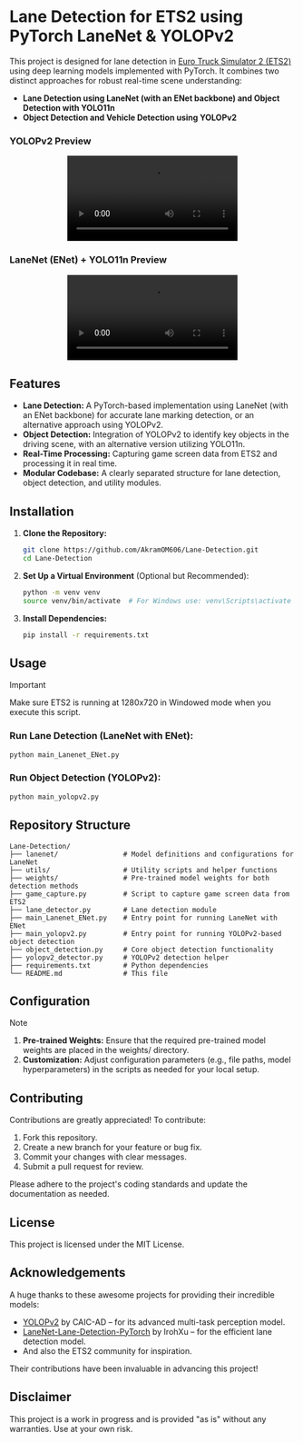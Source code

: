 # Lane Detection for ETS2 using PyTorch LaneNet & YOLOPv2

This project is designed for lane detection in [Euro Truck Simulator 2 (ETS2)](https://store.steampowered.com/app/227300/Euro_Truck_Simulator_2/) using deep learning models implemented with PyTorch. It combines two distinct approaches for robust real-time scene understanding:
- **Lane Detection using LaneNet (with an ENet backbone) and Object Detection with YOLO11n**
- **Object Detection and Vehicle Detection using YOLOPv2**

### YOLOPv2 Preview
<p align="center">
   <video src="https://github.com/user-attachments/assets/0c8163ea-4d15-4092-aec0-a8da361e1189" controls></video>
</p>

### LaneNet (ENet) + YOLO11n Preview
<p align="center">
   <video src="https://github.com/user-attachments/assets/be79d4ce-5875-4474-8a18-65122f50bbc6" controls></video>
</p>

## Features

- **Lane Detection:** A PyTorch-based implementation using LaneNet (with an ENet backbone) for accurate lane marking detection, or an alternative approach using YOLOPv2.
- **Object Detection:** Integration of YOLOPv2 to identify key objects in the driving scene, with an alternative version utilizing YOLO11n.
- **Real-Time Processing:** Capturing game screen data from ETS2 and processing it in real time.
- **Modular Codebase:** A clearly separated structure for lane detection, object detection, and utility modules.

## Installation

1. **Clone the Repository:**
   ```bash
   git clone https://github.com/AkramOM606/Lane-Detection.git
   cd Lane-Detection
2. **Set Up a Virtual Environment** (Optional but Recommended):
   ```bash
   python -m venv venv
   source venv/bin/activate  # For Windows use: venv\Scripts\activate
   ```
3. **Install Dependencies:**
   ```bash
   pip install -r requirements.txt
   ```

## Usage

> [!IMPORTANT]
> Make sure ETS2 is running at 1280x720 in Windowed mode when you execute this script.

### Run Lane Detection (LaneNet with ENet):

```bash
python main_Lanenet_ENet.py
```

### Run Object Detection (YOLOPv2):

```bash
python main_yolopv2.py
```

## Repository Structure
```
Lane-Detection/
├── lanenet/                # Model definitions and configurations for LaneNet
├── utils/                  # Utility scripts and helper functions
├── weights/                # Pre-trained model weights for both detection methods
├── game_capture.py         # Script to capture game screen data from ETS2
├── lane_detector.py        # Lane detection module
├── main_Lanenet_ENet.py    # Entry point for running LaneNet with ENet
├── main_yolopv2.py         # Entry point for running YOLOPv2-based object detection
├── object_detection.py     # Core object detection functionality
├── yolopv2_detector.py     # YOLOPv2 detection helper
├── requirements.txt        # Python dependencies
└── README.md               # This file
```

## Configuration
> [!NOTE]
> 1. **Pre-trained Weights:** Ensure that the required pre-trained model weights are placed in the weights/ directory.
> 2. **Customization:** Adjust configuration parameters (e.g., file paths, model hyperparameters) in the scripts as needed for your local setup.

## Contributing
Contributions are greatly appreciated! To contribute:

1. Fork this repository.
2. Create a new branch for your feature or bug fix.
3. Commit your changes with clear messages.
4. Submit a pull request for review.

Please adhere to the project's coding standards and update the documentation as needed.

## License
This project is licensed under the MIT License.

## Acknowledgements
A huge thanks to these awesome projects for providing their incredible models:

- [YOLOPv2](https://github.com/CAIC-AD/YOLOPv2) by CAIC-AD – for its advanced multi-task perception model.
- [LaneNet-Lane-Detection-PyTorch](https://github.com/IrohXu/lanenet-lane-detection-pytorch) by IrohXu – for the efficient lane detection model.
- And also the ETS2 community for inspiration.

Their contributions have been invaluable in advancing this project!

## Disclaimer
This project is a work in progress and is provided "as is" without any warranties. Use at your own risk.
